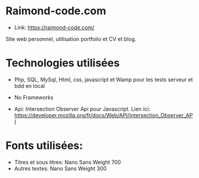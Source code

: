 # Raimond-code.com

- Link: https://raimond-code.com/

Site web personnel, utilisation portfolio et CV et blog.

# Technologies utilisées

- Php, SQL, MySql, Html, css, javascript et Wamp pour les tests serveur et bdd en local

- No Frameworks

- Api: Intersection Observer Api pour Javascript. Lien ici:  https://developer.mozilla.org/fr/docs/Web/API/Intersection_Observer_API

# Fonts utilisées:

- Titres et sous titres: Nano Sans Weight 700
- Autres textes: Nano Sans Weight 300
